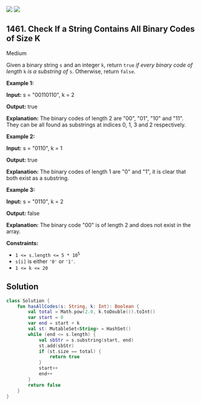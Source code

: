 [![](https://img.shields.io/github/stars/javadev/LeetCode-in-Kotlin?label=Stars&style=flat-square)](https://github.com/javadev/LeetCode-in-Kotlin)
[![](https://img.shields.io/github/forks/javadev/LeetCode-in-Kotlin?label=Fork%20me%20on%20GitHub%20&style=flat-square)](https://github.com/javadev/LeetCode-in-Kotlin/fork)

## 1461\. Check If a String Contains All Binary Codes of Size K

Medium

Given a binary string `s` and an integer `k`, return `true` _if every binary code of length_ `k` _is a substring of_ `s`. Otherwise, return `false`.

**Example 1:**

**Input:** s = "00110110", k = 2

**Output:** true

**Explanation:** The binary codes of length 2 are "00", "01", "10" and "11". They can be all found as substrings at indices 0, 1, 3 and 2 respectively.

**Example 2:**

**Input:** s = "0110", k = 1

**Output:** true

**Explanation:** The binary codes of length 1 are "0" and "1", it is clear that both exist as a substring.

**Example 3:**

**Input:** s = "0110", k = 2

**Output:** false

**Explanation:** The binary code "00" is of length 2 and does not exist in the array.

**Constraints:**

*   <code>1 <= s.length <= 5 * 10<sup>5</sup></code>
*   `s[i]` is either `'0'` or `'1'`.
*   `1 <= k <= 20`

## Solution

```kotlin
class Solution {
    fun hasAllCodes(s: String, k: Int): Boolean {
        val total = Math.pow(2.0, k.toDouble()).toInt()
        var start = 0
        var end = start + k
        val st: MutableSet<String> = HashSet()
        while (end <= s.length) {
            val sbStr = s.substring(start, end)
            st.add(sbStr)
            if (st.size == total) {
                return true
            }
            start++
            end++
        }
        return false
    }
}
```